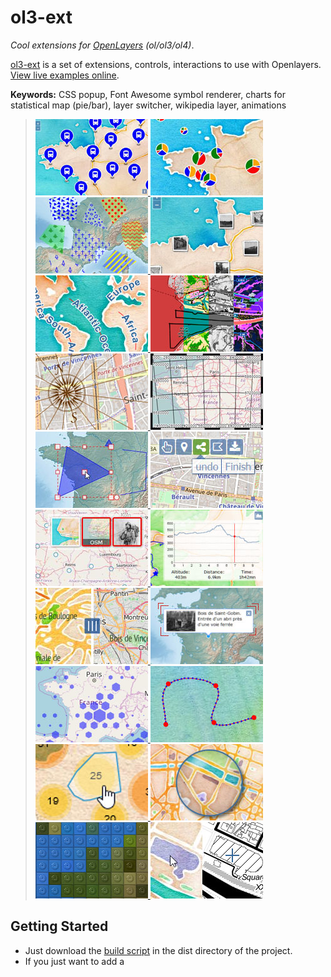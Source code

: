 # ol3-ext
*Cool extensions for [OpenLayers](https://github.com/openlayers/openlayers) (ol/ol3/ol4)*.

[ol3-ext](https://github.com/Viglino/ol3-ext) is a set of extensions, controls, interactions to use with Openlayers.    
[View live examples online](http://viglino.github.io/ol3-ext/).

**Keywords:** CSS popup, 
Font Awesome symbol renderer, 
charts for statistical map (pie/bar), 
layer switcher,
wikipedia layer, 
animations

> [
![Font style](img/map.style.font.jpg?raw=true)
![Charts](img/map.style.chart.jpg?raw=true)
![](img/map.style.pattern.jpg?raw=true)
![](img/map.style.photo.jpg?raw=true)
![](img/map.style.textpath.jpg?raw=true)
![](img/map.filter.colorize.jpg?raw=true)
![](img/map.control.compass.jpg?raw=true)
![](img/map.control.graticule.jpg?raw=true)
![](img/map.interaction.transform.jpg?raw=true)
![](img/map.control.editbar.jpg?raw=true)
![](img/map.switcher.image.jpg?raw=true)
![](img/map.control.profil.jpg?raw=true)
![](img/map.control.swipe.jpg?raw=true)
![](img/map.popup.anim.jpg?raw=true)
![](img/map.layer.hexbin.jpg?raw=true)
![](img/map.geom.cspline.jpg?raw=true)
![](img/map.cluster.convexhull.jpg?raw=true)
![](img/map.overlay.magnify.jpg?raw=true)
![](img/map.filter.lego.jpg?raw=true)
![](img/map.interaction.synchronize.jpg?raw=true)
](http://viglino.github.io/ol3-ext/)

## Getting Started

* Just download the [build script](https://github.com/Viglino/ol3-ext/tree/gh-pages/dist) in the dist directory of the project.
* If you just want to add a <script> tag to test things out, you can link directly to the builds from the github rawgit (not recommended in production):
````
<!-- OL3-ext -->
<link rel="stylesheet" href="https://cdn.rawgit.com/Viglino/ol3-ext/gh-pages/dist/ol3-ext.min.css" />
<script type="text/javascript" src="https://cdn.rawgit.com/Viglino/ol3-ext/gh-pages/dist/ol3-ext.min.js"></script>
````
* Use npm [ol3-ext package](https://www.npmjs.com/package/ol3-ext):
````
npm install ol3-ext
````
 
#### Building the project:
Use the gulp command to build the project into the `/dist` directory:
````
gulp
````

## Documentation

Check out the [hosted examples](http://viglino.github.io/ol3-ext/) or the [API documentation](http://viglino.github.io/ol3-ext/doc/doc-pages/).

#### Building the documenctation:
The documentation use [gulp-jsdoc3](https://www.npmjs.com/package/gulp-jsdoc3) to create the doc.
1. install the gulp-jsdoc3 project at the root directory:
````
npm install gulp-jsdoc3
````
2. then run the gulp command to create the doc in the [doc/doc-pages](http://viglino.github.io/ol3-ext/doc/doc-pages/) directory:
````
gulp doc
````

## Bugs

Please use the [GitHub issue tracker](https://github.com/Viglino/ol3-ext/issues) for all bugs and feature requests. Before creating a new issue, do a quick search to see if the problem has been reported already.

## Licence

ol3-ext is licenced under the French Opensource **BSD** compatible CeCILL-B FREE SOFTWARE LICENSE.  
 (c) 2016-2017 - Jean-Marc Viglino

Some resources (mapping services and API) used in this sofware may have a specific license.  
You must check before use.

> Full text license in English: (http://www.cecill.info/licences/Licence_CeCILL-B_V1-en.txt)  
> Full text license in French: (http://www.cecill.info/licences/Licence_CeCILL-B_V1-fr.txt)
